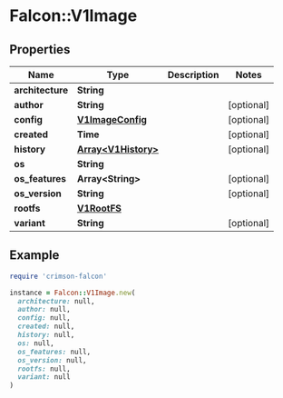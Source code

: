 # Falcon::V1Image

## Properties

| Name | Type | Description | Notes |
| ---- | ---- | ----------- | ----- |
| **architecture** | **String** |  |  |
| **author** | **String** |  | [optional] |
| **config** | [**V1ImageConfig**](V1ImageConfig.md) |  | [optional] |
| **created** | **Time** |  | [optional] |
| **history** | [**Array&lt;V1History&gt;**](V1History.md) |  | [optional] |
| **os** | **String** |  |  |
| **os_features** | **Array&lt;String&gt;** |  | [optional] |
| **os_version** | **String** |  | [optional] |
| **rootfs** | [**V1RootFS**](V1RootFS.md) |  |  |
| **variant** | **String** |  | [optional] |

## Example

```ruby
require 'crimson-falcon'

instance = Falcon::V1Image.new(
  architecture: null,
  author: null,
  config: null,
  created: null,
  history: null,
  os: null,
  os_features: null,
  os_version: null,
  rootfs: null,
  variant: null
)
```


